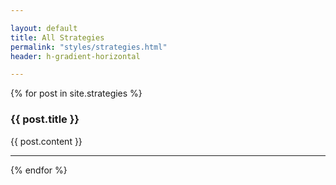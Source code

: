 ```yaml
---

layout: default
title: All Strategies
permalink: "styles/strategies.html"
header: h-gradient-horizontal

---
```


{% for post in site.strategies %}
  <h3>{{ post.title }}</h3>
  {{ post.content }}
  <hr>
{% endfor %}
